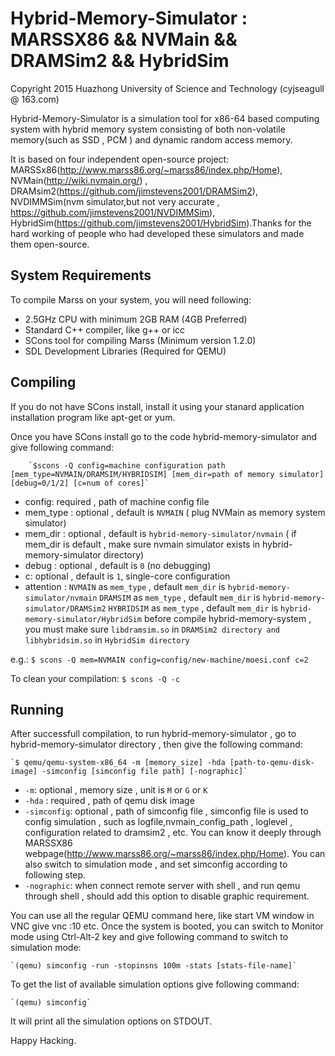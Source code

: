 Hybrid-Memory-Simulator : MARSSX86 && NVMain && DRAMSim2 && HybridSim 
=====================================================================

Copyright 2015 Huazhong University of Science and Technology (cyjseagull @ 163.com)

Hybrid-Memory-Simulator is a simulation tool for x86-64 based computing system with hybrid memory system consisting of both non-volatile memory(such as SSD , PCM ) and dynamic random access memory. 

It is based on four independent open-source project: MARSSx86(http://www.marss86.org/~marss86/index.php/Home), NVMain(http://wiki.nvmain.org/) , DRAMsim2(https://github.com/jimstevens2001/DRAMSim2), NVDIMMSim(nvm simulator,but not very accurate , https://github.com/jimstevens2001/NVDIMMSim), HybridSim(https://github.com/jimstevens2001/HybridSim).Thanks for the hard working of people who had developed these simulators and made them open-source.  

System Requirements
-------------------
To compile Marss on your system, you will need following:
* 2.5GHz CPU with minimum 2GB RAM (4GB Preferred)
* Standard C++ compiler, like g++ or icc
* SCons tool for compiling Marss (Minimum version 1.2.0)
* SDL Development Libraries (Required for QEMU)


Compiling
---------
If you do not have SCons install, install it using your stanard application
installation program like apt-get or yum.

Once you have SCons install go to the code hybrid-memory-simulator and give following command:

		`$scons -Q config=machine configuration path  [mem_type=NVMAIN/DRAMSIM/HYBRIDSIM] [mem_dir=path of memory simulator] [debug=0/1/2] [c=num of cores]`

* config: required , path of machine config file
* mem_type : optional , default is `NVMAIN` ( plug NVMain as memory system simulator)
* mem_dir : optional , default is `hybrid-memory-simulator/nvmain` ( if mem_dir is default , make sure nvmain simulator exists in hybrid-memory-simulator directory)
* debug : optional , default is `0` (no debugging)
* c: optional , default is `1`, single-core configuration
* attention : 
		`NVMAIN` as `mem_type` , default `mem_dir` is `hybrid-memory-simulator/nvmain`
		`DRAMSIM` as `mem_type` , default `mem_dir` is `hybrid-memory-simulator/DRAMSim2`
		`HYBRIDSIM` as `mem_type` , default `mem_dir` is `hybrid-memory-simulator/HybridSim`
		before compile hybrid-memory-system , you must make sure `libdramsim.so` in `DRAMSim2 directory and libhybridsim.so` in `HybridSim directory` 

e.g.:
		`$ scons -Q mem=NVMAIN config=config/new-machine/moesi.conf c=2`

To clean your compilation:
		`$ scons -Q -c`

Running
-------
After successfull compilation, to run hybrid-memory-simulator , go to hybrid-memory-simulator directory , then give the following command:

    `$ qemu/qemu-system-x86_64 -m [memory_size] -hda [path-to-qemu-disk-image] -simconfig [simconfig file path] [-nographic]`
* `-m`: optional , memory size , unit is `M` or `G` or `K` 
* `-hda` : required , path of qemu disk image 
* `-simconfig`: optional , path of simconfig file , simconfig file is used to config simulation , such as logfile,nvmain_config_path , loglevel , configuration related to dramsim2 , etc. You can know it deeply through MARSSX86 webpage(http://www.marss86.org/~marss86/index.php/Home). You can also switch to simulation mode , and set simconfig according to following step.
* `-nographic`: when connect remote server with shell , and run qemu through shell , should add this option to disable graphic requirement.

You can use all the regular QEMU command here, like start VM window in VNC give
vnc :10 etc.  Once the system is booted, you can switch to Monitor mode using
Ctrl-Alt-2 key and give following command to switch to simulation mode:

    `(qemu) simconfig -run -stopinsns 100m -stats [stats-file-name]`

To get the list of available simulation options give following command:

    `(qemu) simconfig`

It will print all the simulation options on STDOUT.

Happy Hacking.
